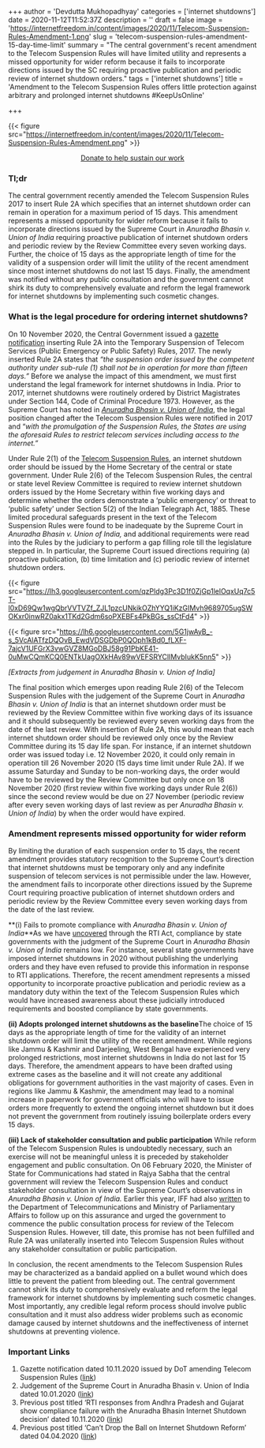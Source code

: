 +++
author = 'Devdutta Mukhopadhyay'
categories = ['internet shutdowns']
date = 2020-11-12T11:52:37Z
description = ''
draft = false
image = 'https://internetfreedom.in/content/images/2020/11/Telecom-Suspension-Rules-Amendment-1.png'
slug = 'telecom-suspension-rules-amendment-15-day-time-limit'
summary = "The central government's recent amendment to the Telecom Suspension Rules will have limited utility and represents a missed opportunity for wider reform because it fails to incorporate directions issued by the SC requiring proactive publication and periodic review of internet shutdown orders."
tags = ['internet shutdowns']
title = 'Amendment to the Telecom Suspension Rules offers little protection against arbitrary and prolonged internet shutdowns #KeepUsOnline'

+++




{{< figure src="https://internetfreedom.in/content/images/2020/11/Telecom-Suspension-Rules-Amendment.png" >}}

<div style="text-align:center;">
    <a href="https://internetfreedom.in/donate/" class="button">Donate to help sustain our work</a>
</div>

### Tl;dr

The central government recently amended the Telecom Suspension Rules 2017 to insert Rule 2A which specifies that an internet shutdown order can remain in operation for a maximum period of 15 days. This amendment represents a missed opportunity for wider reform because it fails to incorporate directions issued by the Supreme Court in _Anuradha Bhasin v. Union of India_ requiring proactive publication of internet shutdown orders and periodic review by the Review Committee every seven working days. Further, the choice of 15 days as the appropriate length of time for the validity of a suspension order will limit the utility of the recent amendment since most internet shutdowns do not last 15 days. Finally, the amendment was notified without any public consultation and the  government cannot shirk its duty to comprehensively evaluate and reform the legal framework for internet shutdowns by implementing such cosmetic changes.

### What is the legal procedure for ordering internet shutdowns?

On 10 November 2020, the Central Government issued a [gazette notification](https://www.livelaw.in/pdf_upload/pdf_upload-384462.pdf) inserting Rule 2A into the Temporary Suspension of Telecom Services (Public Emergency or Public Safety) Rules, 2017. The newly inserted Rule 2A states that _“the suspension order issued by the competent authority under sub-rule (1) shall not be in operation for more than fifteen days.”_ Before we analyse the impact of this amendment, we must first understand the legal framework for internet shutdowns in India. Prior to 2017, internet shutdowns were routinely ordered by District Magistrates under Section 144, Code of Criminal Procedure 1973. However, as the Supreme Court has noted in [_Anuradha Bhasin v. Union of India_](https://indiankanoon.org/doc/82461587/), the legal position changed after the Telecom Suspension Rules were notified in 2017 and “_with the promulgation of the Suspension Rules, the States are using the aforesaid Rules to restrict telecom services including access to the internet.”_

Under Rule 2(1) of the [Telecom Suspension Rules](https://dot.gov.in/sites/default/files/Suspension%20Rules.pdf), an internet shutdown order should be issued by the Home Secretary of the central or state government. Under Rule 2(6) of the Telecom Suspension Rules, the central or state level Review Committee is required to review internet shutdown orders issued by the Home Secretary within five working days and determine whether the orders demonstrate a ‘public emergency’ or threat to ‘public safety’ under Section 5(2) of the Indian Telegraph Act, 1885. These limited procedural safeguards present in the text of the Telecom Suspension Rules were found to be inadequate by the Supreme Court in _Anuradha Bhasin v. Union of India,_ and additional requirements were read into the Rules by the judiciary to perform a gap filling role till the legislature stepped in. In particular, the Supreme Court issued directions requiring (a) proactive publication, (b) time limitation and (c) periodic review of internet shutdown orders.

{{< figure src="https://lh3.googleusercontent.com/qzPldg3Pc3D1f0ZjGp1lelOqxUq7c5T-l0xD69Qw1wgQbrVVTVZf_ZJL1pzcUNkikOZhYYQ1iKzGIMvh9689705ugSWOKxr0inwRZ0akx1TKd2Gdm6soPXEBFs4PkBGs_ssCtFd4" >}}

{{< figure src="https://lh6.googleusercontent.com/5G1jwAyB_-s_5VcAlATfzDQOvB_EwdVDSGDbP0QOph1kBd0_fLXF-7ajcV1UFGrX3vwGVZ8MGoDBJ58g91PbKE41-0uMwCQmKCQ0ENTkUagOXkHAv89wVEFSRYClIMvbIukK5nn5" >}}

_[Extracts from judgement in Anuradha Bhasin v. Union of India]_

The final position which emerges upon reading Rule 2(6) of the Telecom Suspension Rules with the judgement of the Supreme Court in _Anuradha Bhasin v. Union of India_ is that an internet shutdown order must be reviewed by the Review Committee within five working days of its issuance and it should subsequently be reviewed every seven working days from the date of the last review. With insertion of Rule 2A, this would mean that each internet shutdown order should be reviewed only once by the Review Committee during its 15 day life span. For instance, if an internet shutdown order was issued today i.e. 12 November 2020, it could only remain in operation till 26 November 2020 (15 days time limit under Rule 2A). If we assume Saturday and Sunday to be non-working days, the order would have to be reviewed by the Review Committee but only once on 18 November 2020 (first review within five working days under Rule 2(6)) since the second review would be due on 27 November (periodic review after every seven working days of last review as per _Anuradha Bhasin v. Union of India_) by when the order would have expired.

### Amendment represents missed opportunity for wider reform

By limiting the duration of each suspension order to 15 days, the recent amendment provides statutory recognition to the Supreme Court’s direction that internet shutdowns must be temporary only and any indefinite suspension of telecom services is not permissible under the law. However, the amendment fails to incorporate other directions issued by the Supreme Court requiring proactive publication of internet shutdown orders and periodic review by the Review Committee every seven working days from the date of the last review.

**(i) Fails to promote compliance with _Anuradha Bhasin v. Union of India_**As we have [uncovered](https://internetfreedom.in/rti-responses-from-andhra-pradesh-and-gujarat-show-compliance-failure-with-the-anuradha-bhasin-internet-shutdown-decision/) through the RTI Act, compliance by state governments with the judgment of the Supreme Court in _Anuradha Bhasin v. Union of India_ remains low. For instance, several state governments have imposed internet shutdowns in 2020 without publishing the underlying orders and they have even refused to provide this information in response to RTI applications. Therefore, the recent amendment represents a missed opportunity to incorporate proactive publication and periodic review as a mandatory duty within the text of the Telecom Suspension Rules which would have increased awareness about these judicially introduced requirements and boosted compliance by state governments.

**(ii) Adopts prolonged internet shutdowns as the baseline**The choice of 15 days as the appropriate length of time for the validity of an internet shutdown order will limit the utility of the recent amendment. While regions like Jammu & Kashmir and Darjeeling, West Bengal have experienced very prolonged restrictions, most internet shutdowns in India do not last for 15 days. Therefore, the amendment appears to have been drafted using extreme cases as the baseline and it will not create any additional obligations for government authorities in the vast majority of cases. Even in regions like Jammu & Kashmir, the amendment may lead to a nominal increase in paperwork for government officials who will have to issue orders more frequently to extend the ongoing internet shutdown but it does not prevent the government from routinely issuing boilerplate orders every 15 days.

**(iii) Lack of stakeholder consultation and public participation** While reform of the Telecom Suspension Rules is undoubtedly necessary, such an exercise will not be meaningful unless it is preceded by stakeholder engagement and public consultation. On 06 February 2020, the Minister of State for Communications had stated in Rajya Sabha that the central government will review the Telecom Suspension Rules and conduct stakeholder consultation in view of the Supreme Court’s observations in _Anuradha Bhasin v. Union of India._ Earlier this year, IFF had also [written](https://internetfreedom.in/cant-drop-the-ball-on-internet-shutdown-reform/) to the Department of Telecommunications and Ministry of Parliamentary Affairs to follow up on this assurance and urged the government to commence the public consultation process for review of the Telecom Suspension Rules. However, till date, this promise has not been fulfilled and Rule 2A was unilaterally inserted into Telecom Suspension Rules without any stakeholder consultation or public participation.

In conclusion, the recent amendments to the Telecom Suspension Rules may be characterized as a bandaid applied on a bullet wound which does little to prevent the patient from bleeding out. The central government cannot shirk its duty to comprehensively evaluate and reform the legal framework for internet shutdowns by implementing such cosmetic changes. Most importantly, any credible legal reform process should involve public consultation and it must also address wider problems such as economic damage caused by internet shutdowns and the ineffectiveness of internet shutdowns at preventing violence.

### Important Links

1. Gazette notification dated 10.11.2020 issued by DoT amending Telecom Suspension Rules ([link](https://www.livelaw.in/pdf_upload/pdf_upload-384462.pdf))
2. Judgement of the Supreme Court in Anuradha Bhasin v. Union of India dated 10.01.2020 ([link](https://indiankanoon.org/doc/82461587/))
3. Previous post titled ‘RTI responses from Andhra Pradesh and Gujarat show compliance failure with the Anuradha Bhasin Internet Shutdown decision’ dated 10.11.2020 ([link](https://internetfreedom.in/rti-responses-from-andhra-pradesh-and-gujarat-show-compliance-failure-with-the-anuradha-bhasin-internet-shutdown-decision/))
4. Previous post titled ‘Can’t Drop the Ball on Internet Shutdown Reform’ dated 04.04.2020 ([link](https://internetfreedom.in/cant-drop-the-ball-on-internet-shutdown-reform/))




